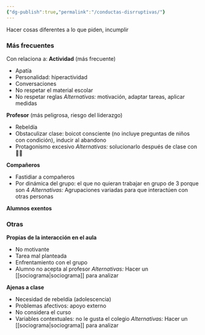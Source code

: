 ```yaml
---
{"dg-publish":true,"permalink":"/conductas-disrruptivas/"}
---
```


Hacer cosas diferentes a lo que piden, incumplir
### Más frecuentes
Con relaciona a:
**Actividad** (más frecuente)
- Apatía
- Personalidad: hiperactividad
- Conversaciones
- No respetar el material escolar
- No respetar reglas
*Alternativas:* motivación, adaptar tareas, aplicar medidas

**Profesor** (más peligrosa, riesgo del liderazgo)
- Rebeldía
- Obstaculizar clase: boicot consciente (no incluye preguntas de niños con condición), inducir al abandono
- Protagonismo excesivo
*Alternativas:* solucionarlo después de clase con 👨‍🎓

**Compañeros**
- Fastidiar a compañeros
- Por dinámica del grupo: el que no quieran trabajar en grupo de 3 porque son 4
*Alternativas:* Agrupaciones variadas para que interactúen con otras personas

**Alumnos exentos**
### Otras
**Propias de la interacción en el aula**
- No motivante
- Tarea mal planteada
- Enfrentamiento con el grupo
- Alumno no acepta al profesor
*Alternativas:* Hacer un [[sociograma\|sociograma]] para analizar

**Ajenas a clase**
- Necesidad de rebeldía (adolescencia)
- Problemas afectivos: apoyo externo
- No considera el curso
- Variables contextuales: no le gusta el colegio
*Alternativas:* Hacer un [[sociograma\|sociograma]] para analizar